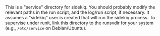 This is a "service" directory for sidekiq. You should probably modify
the relevant paths in the run script, and the log/run script, if
necessary. It assumes a "sidekiq" user is created that will run the
sidekiq process. To supervise under runit, link this directory to the
runsvdir for your system (e.g., `/etc/service` on Debian/Ubuntu).
